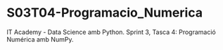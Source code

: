 # S03T04-Programacio_Numerica
IT Academy - Data Science amb Python. Sprint 3, Tasca 4: Programació Numérica amb NumPy.
